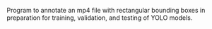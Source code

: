 Program to annotate an mp4 file with rectangular bounding boxes in preparation for training, validation, and testing of YOLO models.
